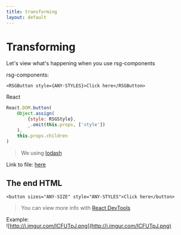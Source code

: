 ```yaml
---
title: transforming
layout: default
---
```

# Transforming
Let's view what's happening when you use rsg-components

rsg-components:
```babel
<RSGButton style={ANY-STYLES}>Click here</RSGButton>
```
React
```javascript
React.DOM.button(
    Object.assign(
        {style: RSGStyle}, 
        _.omit(this.props, ['style'])
    ), 
    this.props.children
)
```
> We using [lodash](https://lodash.com/)

Link to file: [here](https://github.com/RSG-Group/rsg-components/blob/master/lib/RSGButton.js)

## The end HTML
```
<button sizes="ANY-SIZE" style="ANY-STYLES">Click here</button>
```

> You can view more info with [React DevTools](https://github.com/facebook/react-devtools)

Example: <br/>
![http://i.imgur.com/ICFUTpJ.png](http://i.imgur.com/ICFUTpJ.png)